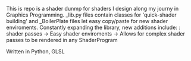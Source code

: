 This is repo is a shader dunmp for shaders I design along my journy in Graphics Programming.
_lib.py files contain classes for 'quick-shader building' and _BoilerPlate files let easy copy/paste for new shader enviroments.
Constantly expanding the library, new additions include:
 : shader passes
 -> Easy shader enviroments
 -> Allows for complex shader passes to be rendered in any ShaderProgram

Written in Python, GLSL
